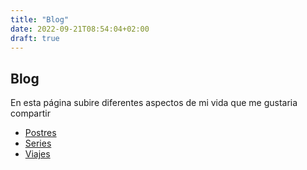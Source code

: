 ```yaml
---
title: "Blog"
date: 2022-09-21T08:54:04+02:00
draft: true
---
```

## Blog

En esta página subire diferentes aspectos de mi vida que me gustaria compartir


+ [Postres](../blog/postres/)
+ [Series](../blog/series/)
+ [Viajes](../viajes/viajes/)